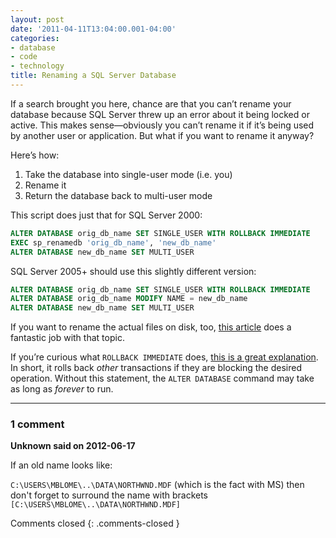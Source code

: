 ```yaml
---
layout: post
date: '2011-04-11T13:04:00.001-04:00'
categories:
- database
- code
- technology
title: Renaming a SQL Server Database
---
```


If a search brought you here, chance are that you can’t rename your database because SQL Server threw up an error about it being locked or active. This makes sense—obviously you can’t rename it if it’s being used by another user or application. But what if you want to rename it anyway?

Here’s how:  

1. Take the database into single-user mode (i.e. you)
2. Rename it
3. Return the database back to multi-user mode

This script does just that for SQL Server 2000:
   
```sql
ALTER DATABASE orig_db_name SET SINGLE_USER WITH ROLLBACK IMMEDIATE
EXEC sp_renamedb 'orig_db_name', 'new_db_name'
ALTER DATABASE new_db_name SET MULTI_USER
```

SQL Server 2005+ should use this slightly different version:

```sql
ALTER DATABASE orig_db_name SET SINGLE_USER WITH ROLLBACK IMMEDIATE
ALTER DATABASE orig_db_name MODIFY NAME = new_db_name
ALTER DATABASE new_db_name SET MULTI_USER
```

If you want to rename the actual files on disk, too, [this article](http://www.mssqltips.com/tip.asp?tip=1891) does a fantastic job with that topic.

If you’re curious what `ROLLBACK IMMEDIATE` does, [this is a great explanation](http://itknowledgeexchange.techtarget.com/sql-server/understanding-what-the-with-rollback-immediate-does/). In short, it rolls back *other* transactions if they are blocking the desired operation. Without this statement, the `ALTER DATABASE` command may take as long as *forever* to run.

---

### 1 comment

**Unknown said on 2012-06-17**

If an old name looks like:

`C:\USERS\MBLOME\..\DATA\NORTHWND.MDF` (which is the fact with MS) then don't forget to surround the name with brackets `[C:\USERS\MBLOME\..\DATA\NORTHWND.MDF]`

Comments closed
{: .comments-closed }